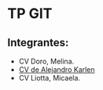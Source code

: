 # TP GIT

## Integrantes:
- CV Doro, Melina.
- [CV de Alejandro Karlen](CV%20Alejandro%20Karlen.md)
- CV Liotta, Micaela.
